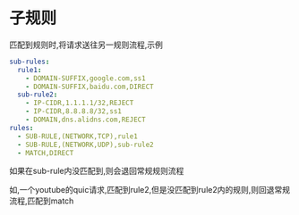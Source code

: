 # 子规则

匹配到规则时,将请求送往另一规则流程,示例

```yaml
sub-rules:
  rule1:
    - DOMAIN-SUFFIX,google.com,ss1
    - DOMAIN-SUFFIX,baidu.com,DIRECT
  sub-rule2:
    - IP-CIDR,1.1.1.1/32,REJECT
    - IP-CIDR,8.8.8.8/32,ss1
    - DOMAIN,dns.alidns.com,REJECT
rules:
  - SUB-RULE,(NETWORK,TCP),rule1
  - SUB-RULE,(NETWORK,UDP),sub-rule2
  - MATCH,DIRECT
```

如果在sub-rule内没匹配到,则会退回常规规则流程

如,一个youtube的quic请求,匹配到rule2,但是没匹配到rule2内的规则,则回退常规流程,匹配到match
